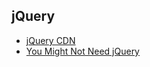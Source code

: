 ## jQuery

* [jQuery CDN](https://code.jquery.com/)
* [You Might Not Need jQuery](http://youmightnotneedjquery.com/)
